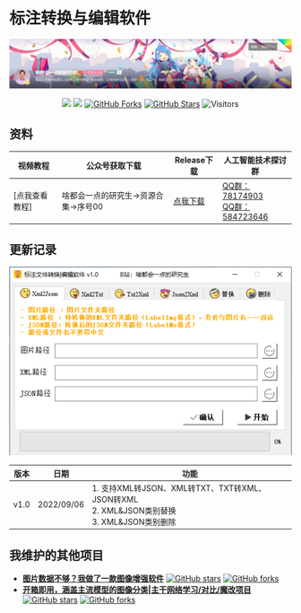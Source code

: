 标注转换与编辑软件
===========================

<div align="center">

[![BILIBILI](https://raw.githubusercontent.com/Fafa-DL/readme-data/main/Bilibili.png)](https://space.bilibili.com/46880349)

![](https://img.shields.io/badge/Label%20Convert-v1.0-brightgreen)
![](https://img.shields.io/badge/Windows-10-green)
[![GitHub Forks](https://img.shields.io/github/forks/Fafa-DL/LabelConvert)](https://github.com/Fafa-DL/LabelConvert)
[![GitHub Stars](https://img.shields.io/github/stars/Fafa-DL/LabelConvert)](https://github.com/Fafa-DL/LabelConvert)
![Visitors](https://visitor-badge.glitch.me/badge?page_id=Fafa-DL.LabelConvert&right_color=yellow)

</div>

## 资料
|视频教程|公众号获取下载|Release下载|人工智能技术探讨群|
|---|---|---|---|
|[点我查看教程]|啥都会一点的研究生->资源合集->序号00|[点我下载](https://github.com/Fafa-DL/LabelConvert/archive/refs/tags/v1.0.zip)|[QQ群：78174903](https://jq.qq.com/?_wv=1027&k=lY5KVICA)<br/>[QQ群：584723646](https://jq.qq.com/?_wv=1027&k=bakez5Yz)|

## 更新记录
![](https://raw.githubusercontent.com/Fafa-DL/readme-data/main/LabelConvert/v1.0.png)

|版本|日期|功能|
|---|---|---|
|v1.0|2022/09/06|1. 支持XML转JSON、XML转TXT、TXT转XML、JSON转XML<br/>2. XML&JSON类别替换<br/>3. XML&JSON类别删除|
## 我维护的其他项目
- [**图片数据不够？我做了一款图像增强软件**](https://github.com/Fafa-DL/Image-Augmentation)
[![GitHub stars](https://img.shields.io/github/stars/Fafa-DL/Image-Augmentation)](https://github.com/Fafa-DL/Image-Augmentation)
[![GitHub forks](https://img.shields.io/github/forks/Fafa-DL/Image-Augmentation)](https://github.com/Fafa-DL/Image-Augmentation)
- [**开箱即用，涵盖主流模型的图像分类|主干网络学习/对比/魔改项目**](https://github.com/Fafa-DL/Awesome-Backbones)
[![GitHub stars](https://img.shields.io/github/stars/Fafa-DL/Awesome-Backbones)](https://github.com/Fafa-DL/Awesome-Backbones)
[![GitHub forks](https://img.shields.io/github/forks/Fafa-DL/Awesome-Backbones)](https://github.com/Fafa-DL/Awesome-Backbones)